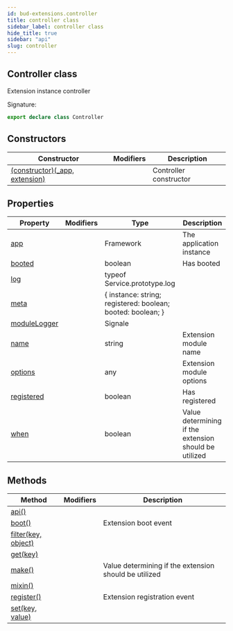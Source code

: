 ```yaml
---
id: bud-extensions.controller
title: controller class
sidebar_label: controller class
hide_title: true
sidebar: "api"
slug: controller
---
```


## Controller class

Extension instance controller

Signature:

```typescript
export declare class Controller
```

## Constructors

| Constructor                                                                   | Modifiers | Description            |
| ----------------------------------------------------------------------------- | --------- | ---------------------- |
| [(constructor)(\_app, extension)](/api/bud-extensions/controller/constructor) |           | Controller constructor |

## Properties

| Property                                                    | Modifiers | Type                                                        | Description                                           |
| ----------------------------------------------------------- | --------- | ----------------------------------------------------------- | ----------------------------------------------------- |
| [app](/api/bud-extensions/controller/app)                   |           | Framework                                                   | The application instance                              |
| [booted](/api/bud-extensions/controller/booted)             |           | boolean                                                     | Has booted                                            |
| [log](/api/bud-extensions/controller/log)                   |           | typeof Service.prototype.log                                |                                                       |
| [meta](/api/bud-extensions/controller/meta)                 |           | { instance: string; registered: boolean; booted: boolean; } |                                                       |
| [moduleLogger](/api/bud-extensions/controller/modulelogger) |           | Signale                                                     |                                                       |
| [name](/api/bud-extensions/controller/name)                 |           | string                                                      | Extension module name                                 |
| [options](/api/bud-extensions/controller/options)           |           | any                                                         | Extension module options                              |
| [registered](/api/bud-extensions/controller/registered)     |           | boolean                                                     | Has registered                                        |
| [when](/api/bud-extensions/controller/when)                 |           | boolean                                                     | Value determining if the extension should be utilized |

## Methods

| Method                                                       | Modifiers | Description                                           |
| ------------------------------------------------------------ | --------- | ----------------------------------------------------- |
| [api()](/api/bud-extensions/controller/api)                  |           |                                                       |
| [boot()](/api/bud-extensions/controller/boot)                |           | Extension boot event                                  |
| [filter(key, object)](/api/bud-extensions/controller/filter) |           |                                                       |
| [get(key)](/api/bud-extensions/controller/get)               |           |                                                       |
| [make()](/api/bud-extensions/controller/make)                |           | Value determining if the extension should be utilized |
| [mixin()](/api/bud-extensions/controller/mixin)              |           |                                                       |
| [register()](/api/bud-extensions/controller/register)        |           | Extension registration event                          |
| [set(key, value)](/api/bud-extensions/controller/set)        |           |                                                       |
